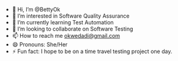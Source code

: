 - 👋 Hi, I’m @BettyOk
- 👀 I’m interested in Software Quality Assurance
- 🌱 I’m currently learning Test Automation
- 💞️ I’m looking to collaborate on Software Testing
- 📫 How to reach me okwedadi@gmail.com
- 😄 Pronouns: She/Her
- ⚡ Fun fact: I hope to be on a time travel testing project one day.

<!---
BettyOk/BettyOk is a ✨ special ✨ repository because its `README.md` (this file) appears on your GitHub profile.
You can click the Preview link to take a look at your changes.
--->

